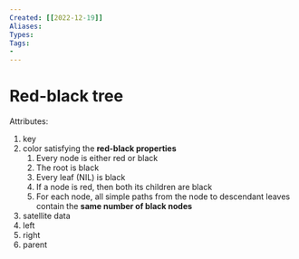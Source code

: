 ```yaml
---
Created: [[2022-12-19]]
Aliases: 
Types: 
Tags: 
- 
---
```

# Red-black tree
Attributes:
1. key
2. color
   satisfying the **red-black properties**
   1. Every node is either red or black
   2. The root is black
   3. Every leaf (NIL) is black
   4. If a node is red, then both its children are black
   5. For each node, all simple paths from the node to descendant leaves contain the **same number of black nodes**
3. satellite data
4. left 
5. right 
6. parent
